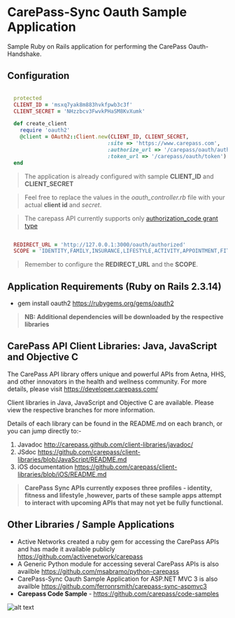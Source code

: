 CarePass-Sync Oauth Sample Application
=============

Sample Ruby on Rails application for performing the CarePass Oauth-Handshake.

Configuration
--------------------------

```ruby

  protected
  CLIENT_ID = 'msxq7yak8m883hvkfpwb3c3f'
  CLIENT_SECRET = 'NHzzbcv3FwvkPHaSM8KvXumk'

  def create_client
    require 'oauth2'
    @client = OAuth2::Client.new(CLIENT_ID, CLIENT_SECRET,
                                :site => 'https://www.carepass.com',
                                :authorize_url => '/carepass/oauth/authorize',
                                :token_url => '/carepass/oauth/token')
  end
```
> The application is already configured with sample **CLIENT_ID** and **CLIENT_SECRET**

> Feel free to replace the values in the *oauth_controller.rb* file with your actual **client id** and *secret*.

> The carepass API currently supports only [authorization_code grant type](http://tools.ietf.org/html/draft-ietf-oauth-v2-31#page-23)

```ruby

  REDIRECT_URL = 'http://127.0.0.1:3000/oauth/authorized'
  SCOPE = 'IDENTITY,FAMILY,INSURANCE,LIFESTYLE,ACTIVITY,APPOINTMENT,FITNESS'
````
> Remember to configure the **REDIRECT_URL** and the **SCOPE**.

Application Requirements (Ruby on Rails 2.3.14)
-----------------------------------------------

+ gem install oauth2 https://rubygems.org/gems/oauth2

> **NB: Additional dependencies will be downloaded by the respective libraries**


CarePass API Client Libraries: Java, JavaScript and Objective C
---------------------------------------------------------------
The CarePass API library offers unique and powerful APIs from Aetna, HHS, and other innovators in the health and wellness community. For more details, please visit <https://developer.carepass.com/>

Client libraries in Java, JavaScript and Objective C are available. Please view the respective branches for more information.

Details of each  library can be found in the README.md on each branch, or you can jump directly to:-

1. Javadoc <http://carepass.github.com/client-libraries/javadoc/>
2. JSdoc <https://github.com/carepass/client-libraries/blob/JavaScript/README.md>
3. iOS documentation <https://github.com/carepass/client-libraries/blob/iOS/README.md>

> **CarePass Sync APIs currently exposes three profiles - identity, fitness and lifestyle ,however, parts of these sample apps attempt to interact with upcoming APIs that may not yet be fully functional.**


Other Libraries / Sample Applications
---------------------------------------------------------------
+ Active Networks created a ruby gem for accessing the CarePass APIs and has made it available publicly https://github.com/activenetwork/carepass
+ A Generic Python module for accessing several CarePass APIs is also availble https://github.com/msabramo/python-carepass
+ CarePass-Sync Oauth Sample Application for ASP.NET MVC 3 is also availble https://github.com/ferronrsmith/carepass-sync-aspmvc3
+ **Carepass Code Sample** - https://github.com/carepass/code-samples


![alt text](https://www.carepass.com/carepass/resources/images/registered_cp_logo.png "CarePass Logo")